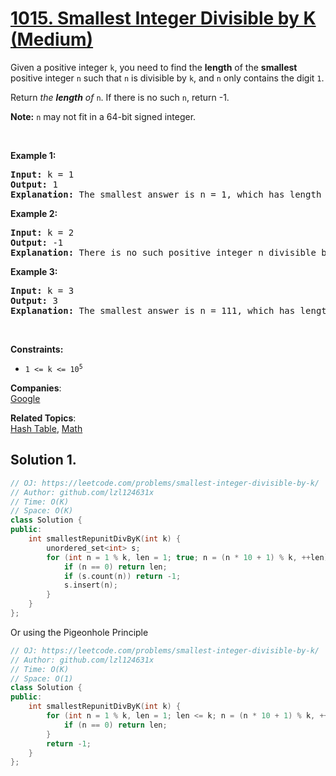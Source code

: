 # [1015. Smallest Integer Divisible by K (Medium)](https://leetcode.com/problems/smallest-integer-divisible-by-k/)

<p>Given a positive integer <code>k</code>, you need to find the <strong>length</strong> of the <strong>smallest</strong> positive integer <code>n</code> such that <code>n</code> is divisible by <code>k</code>, and <code>n</code> only contains the digit <code>1</code>.</p>

<p>Return <em>the <strong>length</strong> of </em><code>n</code>. If there is no such <code>n</code>, return -1.</p>

<p><strong>Note:</strong> <code>n</code> may not fit in a 64-bit signed integer.</p>

<p>&nbsp;</p>
<p><strong>Example 1:</strong></p>

<pre><strong>Input:</strong> k = 1
<strong>Output:</strong> 1
<strong>Explanation:</strong> The smallest answer is n = 1, which has length 1.
</pre>

<p><strong>Example 2:</strong></p>

<pre><strong>Input:</strong> k = 2
<strong>Output:</strong> -1
<strong>Explanation:</strong> There is no such positive integer n divisible by 2.
</pre>

<p><strong>Example 3:</strong></p>

<pre><strong>Input:</strong> k = 3
<strong>Output:</strong> 3
<strong>Explanation:</strong> The smallest answer is n = 111, which has length 3.
</pre>

<p>&nbsp;</p>
<p><strong>Constraints:</strong></p>

<ul>
	<li><code>1 &lt;= k &lt;= 10<sup>5</sup></code></li>
</ul>


**Companies**:  
[Google](https://leetcode.com/company/google)

**Related Topics**:  
[Hash Table](https://leetcode.com/tag/hash-table/), [Math](https://leetcode.com/tag/math/)

## Solution 1.

```cpp
// OJ: https://leetcode.com/problems/smallest-integer-divisible-by-k/
// Author: github.com/lzl124631x
// Time: O(K)
// Space: O(K)
class Solution {
public:
    int smallestRepunitDivByK(int k) {
        unordered_set<int> s;
        for (int n = 1 % k, len = 1; true; n = (n * 10 + 1) % k, ++len) {
            if (n == 0) return len;
            if (s.count(n)) return -1;
            s.insert(n);
        }
    }
};
```

Or using the Pigeonhole Principle

```cpp
// OJ: https://leetcode.com/problems/smallest-integer-divisible-by-k/
// Author: github.com/lzl124631x
// Time: O(K)
// Space: O(1)
class Solution {
public:
    int smallestRepunitDivByK(int k) {
        for (int n = 1 % k, len = 1; len <= k; n = (n * 10 + 1) % k, ++len) {
            if (n == 0) return len;
        }
        return -1;
    }
};
```